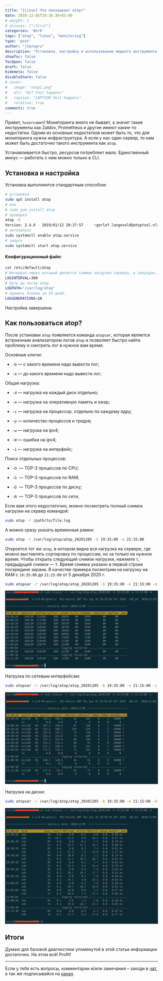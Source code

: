 ```yaml
---
title: "[Linux] Что показывает atop?"
date: 2020-12-05T19:36:36+03:00
# weight: 1
# aliases: ["/first"]
categories: 'Work'
tags: ["atop", "linux", "monitoring"]
type: 'post'
author: "jtprogru"
description: "Установка, настройка и использование мощного инструмента анализа нагрузки и производительности сервера"
showToc: false
TocOpen: false
draft: false
hidemeta: false
disableShare: false
# cover:
#   image: "atop1.png"
#   alt: "ALT Shit happens"
#   caption: "CAPTION Shit happens"
#   relative: true
comments: true
---
```


Привет, `%username%`! Мониторинга много не бывает, а значит такие инструменты как Zabbix, Prometheus и другие имеют какие-то недостатки. Одним из основных недостатков может быть то, что для мониторинга нужна инфраструктура. А если у нас один сервер, то нам может быть достаточно такого инструмента как `atop`. 

Устанавливается быстро, ресурсов потребляет мало. Единственный минус — работать с ним можно только в CLI.

## Установка и настройка

Установка выполняется стандартным способом:

```bash
# установка
sudo apt install atop
# или
# sudo yum install atop
# проверка
atop -V
Version: 2.4.0 - 2019/01/12 20:37:57     <gerlof.langeveld@atoptool.nl>
# автозапуск
sudo systemctl enable atop.service
# запуск
sudo systemctl start atop.service
```

#### Конфигурационный файл:

```bash
cat /etc/default/atop
# Интервал через который делается снимок нагрузки сервера, в секундах.
LOGINTERVAL=300
# Путь до логов atop.
LOGPATH="/var/log/atop"
# хранить бэкапы за 10 дней.
LOGGENERATIONS=10
```

Настройка завершена. 

## Как пользоваться atop?

После установки `atop` появляется команда `atopsar`, которая является встроенным анализатором логов `atop` и  позволяет быстро найти проблему и смотреть лог в нужное вам время. 

Основные ключи:

- `-b` — с какого времени надо вывести лог;

- `-e` — до какого времени надо вывести лог;

Общая нагрузка:

- `-d` — нагрузка на каждый диск отдельно;

- `-m` — нагрузка на оперативную память и swap;

- `-с` — нагрузка на процессор, отдельно по каждому ядру;

- `-p` — количество процессов и тредов;

- `-w` — нагрузка на ipv4;

- `-W` — ошибки на ipv4;

- `-i` — нагрузка на интерфейс;

Поиск отдельных процессов:

- `-O`  — TOP-3 процессов по CPU;

- `-G`  — TOP-3 процессов по RAM;

- `-D`  — TOP-3 процессов по диску;

- `-N`  — TOP-3 процессов по сети;

Если вам этого недостаточно, можно посмотреть полный снимок нагрузки на сервер командой:

```bash
sudo atop -r /path/to/file.log
```

А можно сразу указать временные рамки:

```bash
sudo atop -r /var/log/atop/atop_20201205 -b 19:35:00 -e 21:15:00
```

Откроется тот же `atop`, в котором видна вся нагрузка на сервере, где можно выставлять сортировку по процессам, но за только на нужное время. Чтобы открыть следующий снимок нагрузки, нажмите `t`, предыдущий снимок — `T`. Время снимка указано в первой строке посередине экрана. В качестве примера посмотрим на нагрузку на RAM с `19:35:00` до `21:15:00` от 5 декабря 2020 г.

```bash
sudo atopsar -r /var/log/atop/atop_20201205 -b 19:35:00 -e 21:15:00 -m
```

![Нагрузка на RAM](atop1.png)

Нагрузка по сетевым интерфейсам:

```bash
sudo atopsar -r /var/log/atop/atop_20201205 -b 19:35:00 -e 21:15:00 -i
```

![Нагрузка по сетевым интерфейсам](atop3.png)

Нагрузка на диски:

```bash
sudo atopsar -r /var/log/atop/atop_20201205 -b 19:35:00 -e 21:15:00 -d
```

![Нагрузка на диски](atop2.png)

## Итоги

Думаю для базовой диагностики упомянутой в этой статье информации достаточно. На этом всё! Profit!

---
Если у тебя есть вопросы, комментарии и/или замечания – заходи в [чат](https://t.me/myblog_chats), а так же подписывайся на [канал](https://t.me/myblog_channel).
